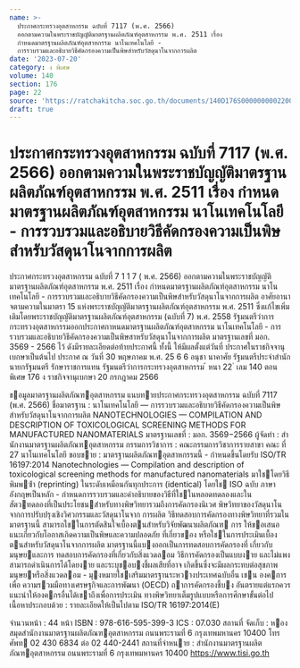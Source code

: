 ```yaml
---
name: >-
  ประกาศกระทรวงอุตสาหกรรม ฉบับที่ 7117 (พ.ศ. 2566)
  ออกตามความในพระราชบัญญัติมาตรฐานผลิตภัณฑ์อุตสาหกรรม พ.ศ. 2511 เรื่อง
  กำหนดมาตรฐานผลิตภัณฑ์อุตสาหกรรม นาโนเทคโนโลยี -
  การรวบรวมและอธิบายวิธีคัดกรองความเป็นพิษสำหรับวัสดุนาโนจากการผลิต
date: '2023-07-20'
category: ง พิเศษ
volume: 140
section: 176
page: 22
source: 'https://ratchakitcha.soc.go.th/documents/140D176S0000000002200.pdf'
draft: true
---
```


# ประกาศกระทรวงอุตสาหกรรม ฉบับที่ 7117 (พ.ศ. 2566) ออกตามความในพระราชบัญญัติมาตรฐานผลิตภัณฑ์อุตสาหกรรม พ.ศ. 2511 เรื่อง กำหนดมาตรฐานผลิตภัณฑ์อุตสาหกรรม นาโนเทคโนโลยี - การรวบรวมและอธิบายวิธีคัดกรองความเป็นพิษสำหรับวัสดุนาโนจากการผลิต

ประกาศกระทรวงอุตสาหกรรม ฉบับที่ 7 1 1 7 ( พ.ศ. 2566) ออกตามความในพระราชบัญญัติมาตรฐานผลิตภัณฑ์อุตสาหกรรม พ.ศ. 2511 เรื่อง กำหนดมาตรฐานผลิตภัณฑ์อุตสาหกรรม นาโนเทคโนโลยี - การรวบรวมและอธิบายวิธีคัดกรองความเป็นพิษสำหรับวัสดุนาโนจากการผลิต อาศัยอานาจตามความในมาตรา 15 แห่งพระราชบัญญัติมาตรฐานผลิตภัณฑ์อุตสาหกรรม พ.ศ. 2511 ซึ่งแก้ไขเพิ่มเติมโดยพระราชบัญญัติมาตรฐานผลิตภัณฑ์อุตสาหกรรม (ฉบับที่ 7) พ.ศ. 2558 รัฐมนตรีว่าการกระทรวงอุตสาหกรรมออกประกาศกาหนดมาตรฐานผลิตภัณฑ์อุตสาหกรรม นาโนเทคโนโลยี - การรวบรวมและอธิบายวิธีคัดกรองความเป็นพิษสาหรับวัสดุนาโนจากการผลิต มาตรฐานเลขที่ มอก. 3569 - 2566 ไว้ ดังมีรายละเอียดต่อท้ายประกาศนี้ ทั้งนี้ ให้มีผลตั้งแต่วันที่ ประกาศในราชกิจจานุเบกษาเป็นต้นไป ประกาศ ณ วันที่ 30 พฤษภาคม พ.ศ. 25 6 6 อนุชา นาคาศัย รัฐมนตรีประจำสำนักนายกรัฐมนตรี รักษาราชการแทน รัฐมนตรีว่าการกระทรวงอุตสาหกรรม ้ หนา 22 ่ เลม 140 ตอนพิเศษ 176 ง ราชกิจจานุเบกษา 20 กรกฎาคม 2566

ขอมูลมาตรฐานผลิตภัณฑอุตสาหกรรม แนบทายประกาศกระทรวงอุตสาหกรรม ฉบับที่ 7117 (พ.ศ. 2566) ชื่อมาตรฐาน : นาโนเทคโนโลยี — การรวบรวมและอธิบายวิธีคัดกรองความเป็นพิษ สําหรับวัสดุนาโนจากการผลิต NANOTECHNOLOGIES — COMPILATION AND DESCRIPTION OF TOXICOLOGICAL SCREENING METHODS FOR MANUFACTURED NANOMATERIALS มาตรฐานเลขที่ : มอก. 3569−2566 ผู้จัดทํา : สํานักงานมาตรฐานผลิตภัณฑอุตสาหกรรม กรรมการวิชาการ : คณะกรรมการวิชาการรายสาขา คณะ ที่ 27 นาโนเทคโนโลยี ขอบขาย : มาตรฐานผลิตภัณฑอุตสาหกรรมนี้ - กําหนดขึ้นโดยรับ ISO/TR 16197:2014 Nanotechnologies — Compilation and description of toxicological screening methods for manufactured nanomaterials มาใชโดยวิธีพิมพซ้ํา (reprinting) ในระดับเหมือนกันทุกประการ (identical) โดยใช ISO ฉบับ ภาษาอังกฤษเป็นหลัก - กําหนดการรวบรวมและคําอธิบายของวิธีที่ใชในหลอดทดลองและใน สัตวทดลองที่เป็นประโยชนสําหรับทางพิษวิทยารวมถึงการคัดกรองนิเวศ พิษวิทยาของวัสดุนาโนจากการปรับปรุงเชิงวิศวกรรมและวัสดุนาโนจาก การผลิต วิธีทดสอบการคัดกรองทางพิษวิทยาที่รวมในมาตรฐานนี้ สามารถใชในการตัดสินใจเบื้องตนสําหรับวิจัยพัฒนาผลิตภัณฑ การ ให้ขอเสนอแนะเกี่ยวกับโอกาสเกิดความเป็นพิษและความปลอดภัย ที่เกี่ยวของ หรือใชในการประเมินเบื้องตนสําหรับวัสดุนาโนจากการผลิต มาตรฐานนี้แบงออกเป็นการทดสอบการคัดกรองที่ เกี่ยวกับมนุษยและการ ทดสอบการคัดกรองที่เกี่ยวกับสิ่งแวดลอม วิธีการคัดกรองเป็นแบบงาย และไม่แพง สามารถดําเนินการได้โดยงาย และระบุขอบงชี้ผลเสียที่อาจ เกิดขึ้นซึ่งจะมีผลกระทบต่อสุขภาพมนุษยหรือสิ่งแวดลอม - มุงหมายใชเสริมมาตรฐานระหวางประเทศฉบับอื่น เชน องคการเพื่อ ความรวมมือทางเศรษฐกิจและการพัฒนา (OECD) ถาการคัดกรองชี้บง อันตรายแต่แรกควรแนะนําให้องคกรอื่นได้เขาถึงเพื่อการประเมิน ทางพิษวิทยาเต็มรูปแบบหรือการศึกษาขั้นต่อไป เนื้อหาประกอบด้วย : รายละเอียดให้เป็นไปตาม ISO/TR 16197:2014(E)

จํานวนหน้า : 44 หน้า ISBN : 978-616-595-399-3 ICS : 07.030 สถานที่ จัดเก็บ : หองสมุดสํานักงานมาตรฐานผลิตภัณฑอุตสาหกรรม ถนนพระรามที่ 6 กรุงเทพมหานคร 10400 โทรศัพท 02 430 6834 ต่อ 02 440-2441 สถานที่จําหนาย : สํานักงานมาตรฐานผลิตภัณฑอุตสาหกรรม ถนนพระรามที่ 6 กรุงเทพมหานคร 10400 https://www.tisi.go.th
